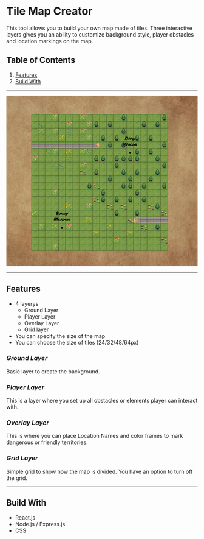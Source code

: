 # Tile Map Creator

This tool allows you to build your own map made of tiles. Three interactive layers gives you an ability to customize background style, player obstacles and location markings on the map.

## Table of Contents

1. [Features](#Features)
2. [Build With](#Build-With)

***

![Map preview](/public/img/scr1.png)

***

## Features

* 4 layerys
  * Ground Layer
  * Player Layer
  * Overlay Layer
  * Grid layer
* You can specify the size of the map
* You can choose the size of tiles (24/32/48/64px)

### _Ground Layer_

Basic layer to create the background.

### _Player Layer_

This is a layer where you set up all obstacles or elements player can interact with.

### _Overlay Layer_

This is where you can place Location Names and color frames to mark dangerous or friendly territories.

### _Grid Layer_

Simple grid to show how the map is divided. You have an option to turn off the grid.

***

## Build With

* React.js
* Node.js / Express.js
* CSS
